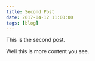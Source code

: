 ```yaml
---
title: Second Post
date: 2017-04-12 11:00:00
tags: [blog]
---
```


This is the second post.

<!-- more -->

Well this is more content you see.